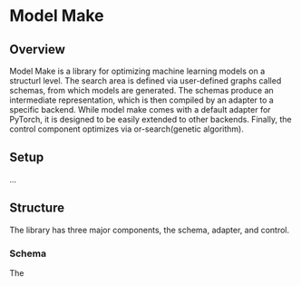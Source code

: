 # Model Make

## Overview

Model Make is a library for optimizing machine learning models on a structurl level. 
The search area is defined via user-defined graphs called schemas, from which models are generated.
The schemas produce an intermediate representation, which is then compiled by an adapter to a specific backend.
While model make comes with a default adapter for PyTorch, it is designed to be easily extended to other backends.
Finally, the control component optimizes via or-search(genetic algorithm). 

## Setup 

... 

## Structure

The library has three major components, the schema, adapter, and control.

### Schema

The 
